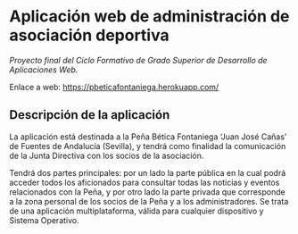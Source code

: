 # Aplicación web de administración de asociación deportiva

_Proyecto final del Ciclo Formativo de Grado Superior de Desarrollo de Aplicaciones Web._

Enlace a web: https://pbeticafontaniega.herokuapp.com/

## Descripción de la aplicación
La aplicación está destinada a la Peña Bética Fontaniega ‘Juan José Cañas’ de Fuentes de Andalucía (Sevilla), y tendrá como finalidad la comunicación de la Junta Directiva con los socios de la asociación. 

Tendrá dos partes principales: por un lado la parte pública en la cual podrá acceder todos los aficionados para consultar todas las noticias y eventos relacionados con la Peña, y por otro lado la parte privada que corresponde a la zona personal de los socios de la Peña y a los administradores. Se trata de una aplicación multiplataforma, válida para cualquier dispositivo y Sistema Operativo.

